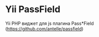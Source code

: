 Yii PassField
====================
Yii PHP виджет для js плагина Pass*Field (https://github.com/antelle/passfield)


